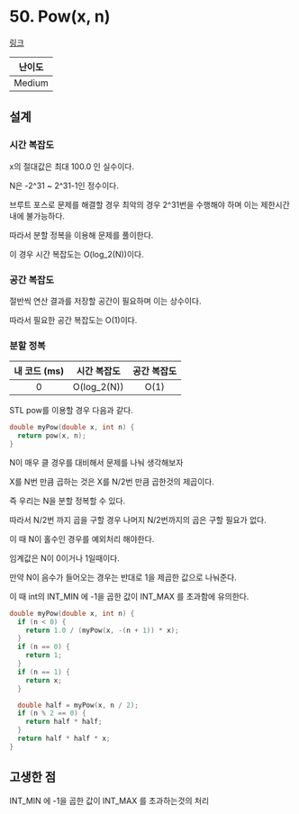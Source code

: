 # 50. Pow(x, n)

[링크](https://leetcode.com/problems/powx-n/)

| 난이도 |
| :----: |
| Medium |

## 설계

### 시간 복잡도

x의 절대값은 최대 100.0 인 실수이다.

N은 -2^31 ~ 2^31-1인 정수이다.

브루트 포스로 문제를 해결할 경우 최악의 경우 2^31번을 수행해야 하며 이는 제한시간 내에 불가능하다.

따라서 분할 정복을 이용해 문제를 풀이한다.

이 경우 시간 복잡도는 O(log_2(N))이다.

### 공간 복잡도

절반씩 연산 결과를 저장할 공간이 필요하며 이는 상수이다.

따라서 필요한 공간 복잡도는 O(1)이다.

### 분할 정복

| 내 코드 (ms) | 시간 복잡도 | 공간 복잡도 |
| :----------: | :---------: | :---------: |
|      0       | O(log_2(N)) |    O(1)     |

STL pow를 이용할 경우 다음과 같다.

```cpp
double myPow(double x, int n) {
  return pow(x, n);
}
```

N이 매우 클 경우를 대비해서 문제를 나눠 생각해보자

X를 N번 만큼 곱하는 것은 X를 N/2번 만큼 곱한것의 제곱이다.

즉 우리는 N을 분할 정복할 수 있다.

따라서 N/2번 까지 곱을 구할 경우 나머지 N/2번까지의 곱은 구할 필요가 없다.

이 때 N이 홀수인 경우를 예외처리 해야한다.

임계값은 N이 0이거나 1일때이다.

만약 N이 음수가 들어오는 경우는 반대로 1을 제곱한 값으로 나눠준다.

이 때 int의 INT_MIN 에 -1을 곱한 값이 INT_MAX 를 초과함에 유의한다.

```cpp
double myPow(double x, int n) {
  if (n < 0) {
    return 1.0 / (myPow(x, -(n + 1)) * x);
  }
  if (n == 0) {
    return 1;
  }
  if (n == 1) {
    return x;
  }

  double half = myPow(x, n / 2);
  if (n % 2 == 0) {
    return half * half;
  }
  return half * half * x;
}
```

## 고생한 점

INT_MIN 에 -1을 곱한 값이 INT_MAX 를 초과하는것의 처리
